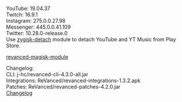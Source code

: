 YouTube: 19.04.37  
Twitch: 16.9.1  
Instagram: 275.0.0.27.98  
Messenger: 445.0.0.41.109  
Twitter: 10.28.0-release.0  
Use [zygisk-detach](https://github.com/j-hc/zygisk-detach) module to detach YouTube and YT Music from Play Store.  

[revanced-magisk-module](https://github.com/j-hc/revanced-magisk-module)  

Changelog:  
CLI: j-hc/revanced-cli-4.3.0-all.jar  
Integrations: ReVanced/revanced-integrations-1.3.2.apk  
Patches: ReVanced/revanced-patches-4.2.0.jar  
[Changelog](https://github.com/ReVanced/revanced-patches/releases/tag/v4.2.0)  
